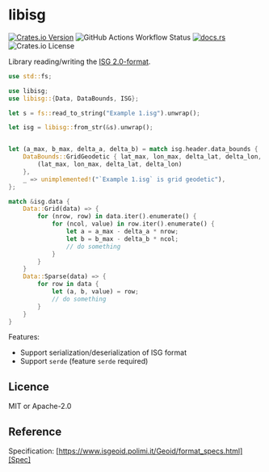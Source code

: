 # libisg

[![Crates.io Version](https://img.shields.io/crates/v/libisg?logo=rust)](https://crates.io/crates/libisg)
![GitHub Actions Workflow Status](https://img.shields.io/github/actions/workflow/status/paqira/libisg/ci.yaml?logo=GitHub)
[![docs.rs](https://img.shields.io/docsrs/libisg?logo=rust)](https://docs.rs/libisg/)
![Crates.io License](https://img.shields.io/crates/l/libisg)

Library reading/writing the [ISG 2.0-format][Spec].

```rust
use std::fs;

use libisg;
use libisg::{Data, DataBounds, ISG};

let s = fs::read_to_string("Example 1.isg").unwrap();

let isg = libisg::from_str(&s).unwrap();


let (a_max, b_max, delta_a, delta_b) = match isg.header.data_bounds {
    DataBounds::GridGeodetic { lat_max, lon_max, delta_lat, delta_lon, .. } => {
        (lat_max, lon_max, delta_lat, delta_lon)
    },
    _ => unimplemented!("`Example 1.isg` is grid geodetic"),
};

match &isg.data {
    Data::Grid(data) => {
        for (nrow, row) in data.iter().enumerate() {
            for (ncol, value) in row.iter().enumerate() {
                let a = a_max - delta_a * nrow;
                let b = b_max - delta_b * ncol;
                // do something
            }
        }
    }
    Data::Sparse(data) => {
        for row in data {
            let (a, b, value) = row;
            // do something
        }
    }
}
```

Features:

- Support serialization/deserialization of ISG format
- Support `serde` (feature `serde` required)

## Licence

MIT or Apache-2.0

## Reference

Specification: [https://www.isgeoid.polimi.it/Geoid/format_specs.html][Spec]

[Spec]: https://www.isgeoid.polimi.it/Geoid/format_specs.html
